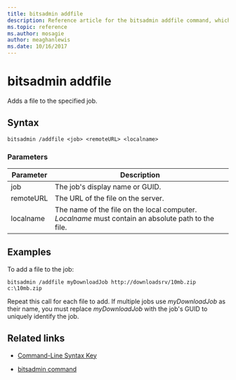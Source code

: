```yaml
---
title: bitsadmin addfile
description: Reference article for the bitsadmin addfile command, which adds a file to the specified job.
ms.topic: reference
ms.author: mosagie
author: meaghanlewis
ms.date: 10/16/2017
---
```



# bitsadmin addfile

Adds a file to the specified job.

## Syntax

```
bitsadmin /addfile <job> <remoteURL> <localname>
```

### Parameters

| Parameter | Description |
| --------- | ----------- |
| job | The job's display name or GUID. |
| remoteURL | The URL of the file on the server. |
| localname | The name of the file on the local computer. *Localname* must contain an absolute path to the file. |

## Examples

To add a file to the job:

```
bitsadmin /addfile myDownloadJob http://downloadsrv/10mb.zip c:\10mb.zip
```

Repeat this call for each file to add. If multiple jobs use *myDownloadJob* as their name, you must replace *myDownloadJob* with the job's GUID to uniquely identify the job.

## Related links

- [Command-Line Syntax Key](command-line-syntax-key.md)

- [bitsadmin command](bitsadmin.md)
